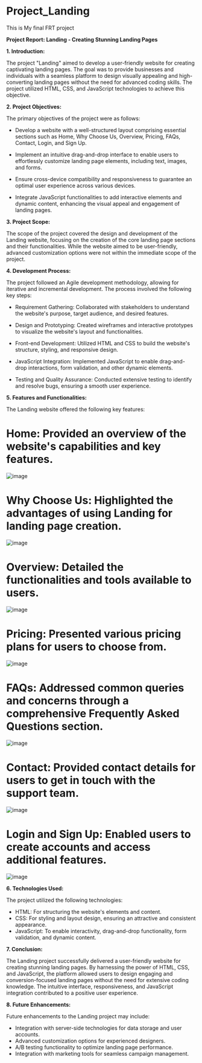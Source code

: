 # Project_Landing
This is My final FRT project

**Project Report: Landing - Creating Stunning Landing Pages**

**1. Introduction:**

The project "Landing" aimed to develop a user-friendly website for creating captivating landing pages. The goal was to provide businesses and individuals with a seamless platform to design visually appealing and high-converting landing pages without the need for advanced coding skills. The project utilized HTML, CSS, and JavaScript technologies to achieve this objective.

**2. Project Objectives:**

The primary objectives of the project were as follows:

- Develop a website with a well-structured layout comprising essential sections such as Home, Why Choose Us, Overview, Pricing, FAQs, Contact, Login, and Sign Up.

- Implement an intuitive drag-and-drop interface to enable users to effortlessly customize landing page elements, including text, images, and forms.

- Ensure cross-device compatibility and responsiveness to guarantee an optimal user experience across various devices.

- Integrate JavaScript functionalities to add interactive elements and dynamic content, enhancing the visual appeal and engagement of landing pages.

**3. Project Scope:**

The scope of the project covered the design and development of the Landing website, focusing on the creation of the core landing page sections and their functionalities. While the website aimed to be user-friendly, advanced customization options were not within the immediate scope of the project.

**4. Development Process:**

The project followed an Agile development methodology, allowing for iterative and incremental development. The process involved the following key steps:

- Requirement Gathering: Collaborated with stakeholders to understand the website's purpose, target audience, and desired features.

- Design and Prototyping: Created wireframes and interactive prototypes to visualize the website's layout and functionalities.

- Front-end Development: Utilized HTML and CSS to build the website's structure, styling, and responsive design.

- JavaScript Integration: Implemented JavaScript to enable drag-and-drop interactions, form validation, and other dynamic elements.

- Testing and Quality Assurance: Conducted extensive testing to identify and resolve bugs, ensuring a smooth user experience.

**5. Features and Functionalities:**

The Landing website offered the following key features:

# Home: Provided an overview of the website's capabilities and key features.
  ![image](https://github.com/SaiyamTuteja/Project_Landing/assets/119167105/f2af5f1e-18e6-45d2-bf07-bcc84fc69214)
  
# Why Choose Us: Highlighted the advantages of using Landing for landing page creation.
  ![image](https://github.com/SaiyamTuteja/Project_Landing/assets/119167105/3983e7d2-acaa-40ee-a539-320cea957f7e)

# Overview: Detailed the functionalities and tools available to users.
  ![image](https://github.com/SaiyamTuteja/Project_Landing/assets/119167105/278ae8b4-e16d-4dd7-bee2-18fef831c049)

# Pricing: Presented various pricing plans for users to choose from.
![image](https://github.com/SaiyamTuteja/Project_Landing/assets/119167105/24976eae-0be0-4ab4-93a6-c90512a79ddc)

# FAQs: Addressed common queries and concerns through a comprehensive Frequently Asked Questions section.
![image](https://github.com/SaiyamTuteja/Project_Landing/assets/119167105/c038a09c-49c0-49aa-a44a-2e809efe0834)

# Contact: Provided contact details for users to get in touch with the support team.
![image](https://github.com/SaiyamTuteja/Project_Landing/assets/119167105/ddef2f45-9079-4a08-b3ea-a32aaae1f707)

# Login and Sign Up: Enabled users to create accounts and access additional features.
![image](https://github.com/SaiyamTuteja/Project_Landing/assets/119167105/aa625a7c-ddb0-4ee4-a0fd-21e158857f21)

**6. Technologies Used:**

The project utilized the following technologies:

- HTML: For structuring the website's elements and content.
- CSS: For styling and layout design, ensuring an attractive and consistent appearance.
- JavaScript: To enable interactivity, drag-and-drop functionality, form validation, and dynamic content.

**7. Conclusion:**

The Landing project successfully delivered a user-friendly website for creating stunning landing pages. By harnessing the power of HTML, CSS, and JavaScript, the platform allowed users to design engaging and conversion-focused landing pages without the need for extensive coding knowledge. The intuitive interface, responsiveness, and JavaScript integration contributed to a positive user experience.

**8. Future Enhancements:**

Future enhancements to the Landing project may include:

- Integration with server-side technologies for data storage and user accounts.
- Advanced customization options for experienced designers.
- A/B testing functionality to optimize landing page performance.
- Integration with marketing tools for seamless campaign management.
